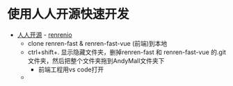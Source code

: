 # 使用人人开源快速开发
- [人人开源](https://gitee.com/renrenio) - [renrenio](https://github.com/renrenio)
	- clone renren-fast & renren-fast-vue (前端)到本地
	-  ctrl+shift+.  显示隐藏文件夹，删掉renren-fast 和 renren-fast-vue 的.git文件夹，然后把整个文件夹拖到AndyMall文件夹下
		- 前端工程用vs code打开
	- 